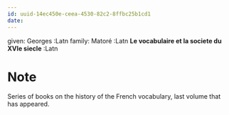 ```yaml
---
id: uuid-14ec450e-ceea-4530-82c2-8ffbc25b1cd1
date: 
---
```


given: Georges :Latn
family: Matoré :Latn
**Le vocabulaire et la societe du XVIe siecle** :Latn
# Note
Series of books on the history of the French vocabulary, last volume that has appeared.